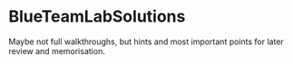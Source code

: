 # BlueTeamLabSolutions
Maybe not full walkthroughs, but hints and most important points for later review and memorisation.
